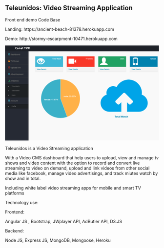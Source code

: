 <h2 > Teleunidos: Video Streaming Application </h2>


<p>Front end demo Code Base </p>
<p> Landing: https://ancient-beach-81378.herokuapp.com </p>
<p> Demo: http://stormy-escarpment-10471.herokuapp.com </p>

<img src="https://raw.githubusercontent.com/juanluissv/teleunidos/main/dash.png" />

<p> Teleunidos is a Video Streaming application </p>
<p> With a Video CMS  dashboard that help users to upload, view and manage tv shows and  video content with the option to record and convert live streaming to video on demand, upload and link videos from other social media like facebook, manage video advertisings, and track miutes watch by show and in total. 
</p>
<p>Including white label video streaming apps for mobile and smart TV platforms </p>
<p>Technology use:</p>
<p>Frontend: </p>
<p> Angular JS , Bootstrap, JWplayer API, AdButler API, D3.JS 
<p>Backend: </p>
<p> Node JS, Express JS, MongoDB, Mongoose, Heroku </p>
<p>




